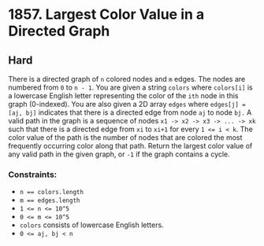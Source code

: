 # 1857. Largest Color Value in a Directed Graph

## Hard

There is a directed graph of `n` colored nodes and `m` edges. The nodes are numbered from `0` to `n - 1`. You are given
a string `colors` where `colors[i]` is a lowercase English letter representing the color of the `ith` node in this
graph (0-indexed). You are also given a 2D array `edges` where `edges[j] = [aj, bj]` indicates that there is a directed
edge from node `aj` to node `bj.` A valid path in the graph is a sequence of nodes `x1 -> x2 -> x3 -> ... -> xk` such
that there is a directed edge from `xi` to `xi+1` for every `1 <= i < k`. The color value of the path is the number of
nodes that are colored the most frequently occurring color along that path. Return the largest color value of any valid
path in the given graph, or `-1` if the graph contains a cycle.

### Constraints:

- `n == colors.length`
- `m == edges.length`
- `1 <= n <= 10^5`
- `0 <= m <= 10^5`
- `colors` consists of lowercase English letters.
- `0 <= aj, bj < n`
